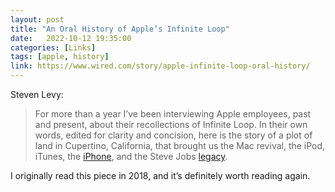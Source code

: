 ```yaml
---
layout: post
title: "An Oral History of Apple’s Infinite Loop"
date:   2022-10-12 19:35:00
categories: [Links]
tags: [apple, history]
link: https://www.wired.com/story/apple-infinite-loop-oral-history/
---
```


Steven Levy:

>For more than a year I’ve been interviewing Apple employees, past and present, about their recollections of Infinite Loop. In their own words, edited for clarity and concision, here is the story of a plot of land in Cupertino, California, that brought us the Mac revival, the iPod, iTunes, the  [iPhone](https://www.wired.com/2017/01/apple-iphone-10th-anniversary/), and the Steve Jobs [legacy](https://www.wired.com/2015/03/the-war-over-who-steve-jobs-was/).

I originally read this piece in 2018, and it’s definitely worth reading again.
